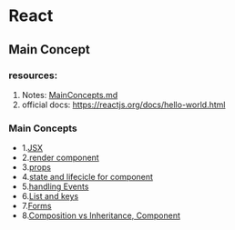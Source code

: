 # React

## Main Concept

### resources:

1. Notes: [MainConcepts.md](./includes/markdown/01.MainConcepts.md)
2. official docs: https://reactjs.org/docs/hello-world.html

### Main Concepts

- 1.[JSX](./includes/markdown/01.MainConcepts.md#JSX)
- 2.[render component](./includes/markdown/01.MainConcepts.md#rendering-an-element-into-the-dom)
- 3.[props](./includes/markdown/01.MainConcepts.md#components-and-props)
- 4.[state and lifecicle for component](./includes/markdown/01.MainConcepts.md#state-and-lifecycle)
- 5.[handling Events](./includes/markdown/01.MainConcepts.md#handling-events)
- 6.[List and keys](./includes/markdown/01.MainConcepts.md#lists-and-keys)
- 7.[Forms](./includes/markdown/01.MainConcepts.md#forms)
- 8.[Composition vs Inheritance, Component](https://reactjs.org/docs/composition-vs-inheritance.html)
